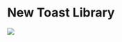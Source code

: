 # New Toast Library

[![](https://jitpack.io/v/nitishk72/New-Toast.svg)](https://jitpack.io/#nitishk72/New-Toast)
